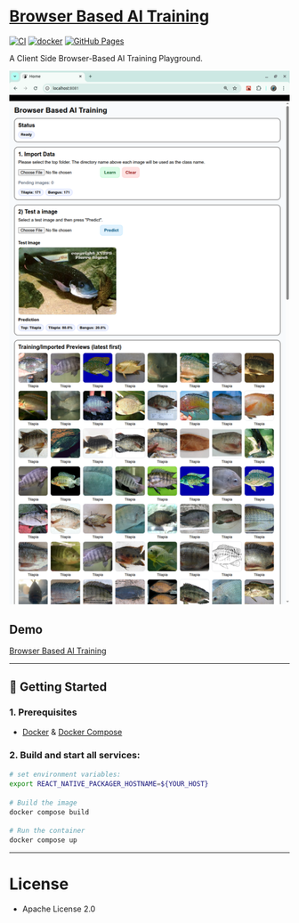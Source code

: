 # [Browser Based AI Training](https://github.com/europanite/browser_based_ai_training "Browser Based AI Training")

[![CI](https://github.com/europanite/browser_based_ai_training/actions/workflows/ci.yml/badge.svg)](https://github.com/europanite/browser_based_ai_training/actions/workflows/ci.yml)
[![docker](https://github.com/europanite/browser_based_ai_training/actions/workflows/docker.yml/badge.svg)](https://github.com/europanite/browser_based_ai_training/actions/workflows/docker.yml)
[![GitHub Pages](https://github.com/europanite/browser_based_ai_training/actions/workflows/deploy-pages.yml/badge.svg)](https://github.com/europanite/browser_based_ai_training/actions/workflows/deploy-pages.yml)

A Client Side Browser-Based AI Training Playground. 

!["web_ui"](./assets/images/web_ui.png)

##  Demo
 [Browser Based AI Training](https://europanite.github.io/browser_based_ai_training/)

---

## 🚀 Getting Started

### 1. Prerequisites
- [Docker](https://www.docker.com/) & [Docker Compose](https://docs.docker.com/compose/)

### 2. Build and start all services:

```bash
# set environment variables:
export REACT_NATIVE_PACKAGER_HOSTNAME=${YOUR_HOST}

# Build the image
docker compose build

# Run the container
docker compose up
```
---

# License
- Apache License 2.0